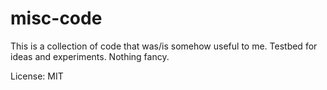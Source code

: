 # misc-code

This is a collection of code that was/is somehow useful to me.
Testbed for ideas and experiments. Nothing fancy.

License: MIT
